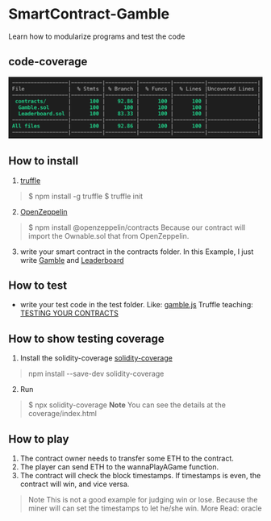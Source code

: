# SmartContract-Gamble
Learn how to modularize programs and test the code

## code-coverage
![image](https://github.com/jerryleetw1992/SmartContract-Gamble/blob/master/code-coverage.png)


## How to install
1. [truffle](https://www.trufflesuite.com/)
> $ npm install -g truffle
> $ truffle init

2. [OpenZeppelin](https://github.com/OpenZeppelin/openzeppelin-contracts)
> $ npm install @openzeppelin/contracts
Because our contract will import the Ownable.sol that from OpenZeppelin.

3. write your smart contract in the contracts folder.
In this Example, I just write [Gamble](https://github.com/jerryleetw1992/SmartContract-Gamble/blob/master/contracts/Gamble.sol) and [Leaderboard](https://github.com/jerryleetw1992/SmartContract-Gamble/blob/master/contracts/Leaderboard.sol)

## How to test
* write your test code in the test folder. Like: [gamble.js](https://github.com/jerryleetw1992/SmartContract-Gamble/blob/master/test/gamble.js)
Truffle teaching: [TESTING YOUR CONTRACTS](https://www.trufflesuite.com/docs/truffle/testing/testing-your-contracts)

## How to show testing coverage
1. Install the solidity-coverage
[solidity-coverage](https://www.npmjs.com/package/solidity-coverage)
> npm install --save-dev solidity-coverage

2. Run
> $ npx solidity-coverage
**Note** You can see the details at the coverage/index.html

## How to play
1. The contract owner needs to transfer some ETH to the contract.
2. The player can send ETH to the wannaPlayAGame function.
3. The contract will check the block timestamps. If timestamps is even, the contract will win, and vice versa. 
> Note This is not a good example for judging win or lose. Because the miner will can set the timestamps to let he/she win.
> More Read: oracle
